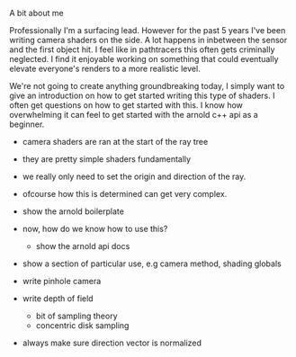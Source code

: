 A bit about me

Professionally I'm a surfacing lead. However for the past 5 years I've been writing camera shaders on the side.
A lot happens in inbetween the sensor and the first object hit. I feel like in pathtracers this often gets criminally neglected.
I find it enjoyable working on something that could eventually elevate everyone's renders to a more realistic level.

We're not going to create anything groundbreaking today, I simply want to give an introduction on how to get started writing this type of shaders.
I often get questions on how to get started with this. I know how overwhelming it can feel to get started with the arnold c++ api as a beginner. 



- camera shaders are ran at the start of the ray tree
- they are pretty simple shaders fundamentally
- we really only need to set the origin and direction of the ray.
- ofcourse how this is determined can get very complex.




- show the arnold boilerplate

- now, how do we know how to use this?
    - show the arnold api docs

- show a section of particular use, e.g camera method, shading globals

- write pinhole camera

- write depth of field
    - bit of sampling theory
    - concentric disk sampling


- always make sure direction vector is normalized